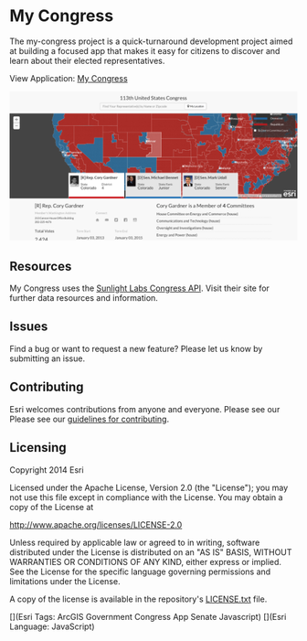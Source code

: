 # My Congress

The my-congress project is a quick-turnaround development project aimed at building a focused app that makes it easy for citizens to discover and learn about their elected representatives.

View Application: <a href="http://esri.github.io/my-congress/">My Congress</a>

![My Congress Splash screen](https://raw.githubusercontent.com/Esri/my-congress/master/my-congress.png)

## Resources

My Congress uses the [Sunlight Labs Congress API](https://sunlightlabs.github.io/congress/). Visit their site for further data resources and information. 

## Issues

Find a bug or want to request a new feature?  Please let us know by submitting an issue.

## Contributing

Esri welcomes contributions from anyone and everyone. Please see our Please see our [guidelines for contributing](https://github.com/esri/contributing).

## Licensing

Copyright 2014 Esri

Licensed under the Apache License, Version 2.0 (the "License"); you may not use this file except in compliance with the License. You may obtain a copy of the License at

   http://www.apache.org/licenses/LICENSE-2.0

Unless required by applicable law or agreed to in writing, software distributed under the License is distributed on an "AS IS" BASIS, WITHOUT WARRANTIES OR CONDITIONS OF ANY KIND, either express or implied. See the License for the specific language governing permissions and limitations under the License.

A copy of the license is available in the repository's [LICENSE.txt](https://github.com/Esri/my-congress/blob/master/LICENSE.txt) file.

[](Esri Tags: ArcGIS Government Congress App Senate Javascript)
[](Esri Language: JavaScript)

